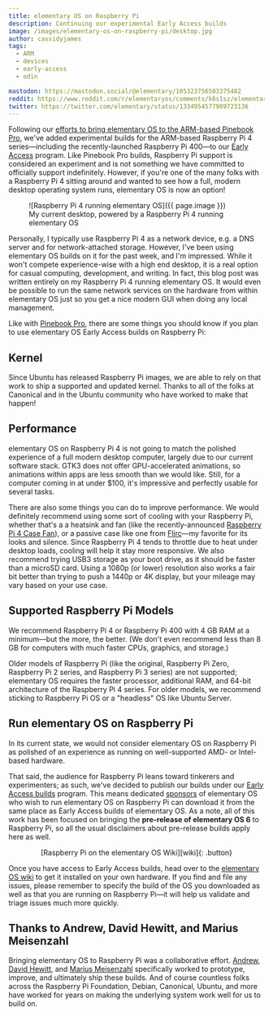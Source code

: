 ```yaml
---
title: elementary OS on Raspberry Pi
description: Continuing our experimental Early Access builds
image: /images/elementary-os-on-raspberry-pi/desktop.jpg
author: cassidyjames
tags:
  - ARM
  - devices
  - early-access
  - odin

mastodon: https://mastodon.social/@elementary/105323756503375482
reddit: https://www.reddit.com/r/elementaryos/comments/k6s1sz/elementary_os_on_raspberry_pielementary_blog/
twitter: https://twitter.com/elementary/status/1334954577909723136
---
```


Following our [efforts to bring elementary OS to the ARM-based Pinebook Pro][pbp], we've added experimental builds for the ARM-based Raspberry Pi 4 series—including the recently-launched Raspberry Pi 400—to our [Early Access][builds] program. Like Pinebook Pro builds, Raspberry Pi support is considered an experiment and is not something we have committed to officially support indefinitely. However, if you're one of the many folks with a Raspberry Pi 4 sitting around and wanted to see how a full, modern desktop operating system runs, elementary OS is now an option!

<figure markdown="1">
![Raspberry Pi 4 running elementary OS]({{ page.image }})
<figcaption>My current desktop, powered by a Raspberry Pi 4 running elementary OS</figcaption>
</figure>

Personally, I typically use Raspberry Pi 4 as a network device, e.g. a DNS server and for network-attached storage. However, I've been using elementary OS builds on it for the past week, and I'm impressed. While it won't compete experience-wise with a high end desktop, it is a real option for casual computing, development, and writing. In fact, this blog post was written entirely on my Raspberry Pi 4 running elementary OS. It would even be possible to run the same network services on the hardware from within elementary OS just so you get a nice modern GUI when doing any local management.

Like with [Pinebook Pro][pbp], there are some things you should know if you plan to use elementary OS Early Access builds on Raspberry Pi:

## Kernel

Since Ubuntu has released Raspberry Pi images, we are able to rely on that work to ship a supported and updated kernel. Thanks to all of the folks at Canonical and in the Ubuntu community who have worked to make that happen!

## Performance

elementary OS on Raspberry Pi 4 is not going to match the polished experience of a full modern desktop computer, largely due to our current software stack. GTK3 does not offer GPU-accelerated animations, so animations within apps are less smooth than we would like. Still, for a computer coming in at under $100, it's impressive and perfectly usable for several tasks.

There are also some things you can do to improve performance. We would definitely recommend using some sort of cooling with your Raspberry Pi, whether that's a a heatsink and fan (like the recently-announced [Raspberry Pi 4 Case Fan](https://www.raspberrypi.org/blog/new-raspberry-pi-4-case-fan/)), or a passive case like one from [Flirc](https://flirc.tv/)—my favorite for its looks and silence. Since Raspberry Pi 4 tends to throttle due to heat under desktop loads, cooling will help it stay more responsive. We also recommend trying USB3 storage as your boot drive, as it should be faster than a microSD card. Using a 1080p (or lower) resolution also works a fair bit better than trying to push a 1440p or 4K display, but your mileage may vary based on your use case.

## Supported Raspberry Pi Models

We recommend Raspberry Pi 4 or Raspberry Pi 400 with 4 GB RAM at a minimum—but the more, the better. (We don't even recommend less than 8 GB for computers with much faster CPUs, graphics, and storage.)

Older models of Raspberry Pi (like the original, Raspberry Pi Zero, Raspberry Pi 2 series, and Raspberry Pi 3 series) are not supported; elementary OS requires the faster processor, additional RAM, and 64-bit architecture of the Raspberry Pi 4 series. For older models, we recommend sticking to Raspberry Pi OS or a "headless" OS like Ubuntu Server.

## Run elementary OS on Raspberry Pi

In its current state, we would not consider elementary OS on Raspberry Pi as polished of an experience as running on well-supported AMD- or Intel-based hardware.

That said, the audience for Raspberry Pi leans toward tinkerers and experimenters; as such, we've decided to publish our builds under our [Early Access builds][builds] program. This means dedicated [sponsors] of elementary OS who wish to run elementary OS on Raspberry Pi can download it from the same place as Early Access builds of elementary OS. As a note, all of this work has been focused on bringing the **pre-release of elementary OS 6** to Raspberry Pi, so all the usual disclaimers about pre-release builds apply here as well.

<div style="text-align: center;" markdown="1">
[Raspberry Pi on the elementary OS Wiki][wiki]{: .button}
</div>

Once you have access to Early Access builds, head over to the [elementary OS wiki][wiki] to get it installed on your own hardware. If you find and file any issues, please remember to specify the build of the OS you downloaded as well as that you are running on Raspberry Pi—it will help us validate and triage issues much more quickly.

## Thanks to Andrew, David Hewitt, and Marius Meisenzahl

Bringing elementary OS to Raspberry Pi was a collaborative effort. [Andrew](https://github.com/andrewc910), [David Hewitt](https://github.com/davidmhewitt), and [Marius Meisenzahl](https://github.com/meisenzahl) specifically worked to prototype, improve, and ultimately ship these builds. And of course countless folks across the Raspberry Pi Foundation, Debian, Canonical, Ubuntu, and more have worked for years on making the underlying system work well for us to build on.

[pbp]: /elementary-os-on-pinebook-pro
[builds]: https://builds.elementary.io
[sponsors]: https://github.com/sponsors/elementary
[wiki]: https://github.com/elementary/os/wiki/Raspberry-Pi
